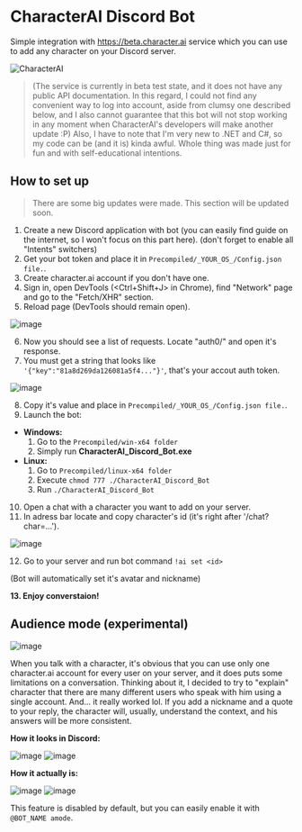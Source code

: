# CharacterAI Discord Bot
Simple integration with https://beta.character.ai service which you can use to add any character on your Discord server.

![CharacterAI](https://i.imgur.com/H5hDipp.jpg)

> (The service is currently in beta test state, and it does not have any public API documentation. In this regard, I could not find any convenient way to log into account, aside from clumsy one described below, and I also cannot guarantee that this bot will not stop working in any moment when CharacterAI's developers will make another update :P)
> Also, I have to note that I'm very new to .NET and C#, so my code can be (and it is) kinda awful. Whole thing was made just for fun and with self-educational intentions.

##  How to set up
> There are some big updates were made.
> This section will be updated soon.
1. Create a new Discord application with bot (you can easily find guide on the internet, so I won't focus on this part here).
 (don't forget to enable all "Intents" switchers)
2. Get your bot token and place it in `Precompiled/_YOUR_OS_/Config.json file.`.
3. Create character.ai account if you don't have one.
4. Sign in, open DevTools (<Ctrl+Shift+J> in Chrome), find "Network" page and go to the "Fetch/XHR" section.
5. Reload page (DevTools should remain open).

![image](https://user-images.githubusercontent.com/55811932/208026300-28c0339b-8e6f-49fd-992f-7e07d439d5ba.png)

6. Now you should see a list of requests. Locate "auth0/" and open it's response.
7. You must get a string that looks like `'{"key":"81a8d269da126081a5f4..."}'`, that's your accout auth token.

![image](https://user-images.githubusercontent.com/55811932/208027304-464216ec-4325-4662-a759-59699f0216e0.png)

8. Copy it's value and place in `Precompiled/_YOUR_OS_/Config.json file.`.
9. Launch the bot:
  - **Windows:**
    1. Go to the `Precompiled/win-x64 folder`
    2. Simply run **CharacterAI_Discord_Bot.exe**
  - **Linux:**
    1. Go to `Precompiled/linux-x64 folder`
    2. Execute `chmod 777 ./CharacterAI_Discord_Bot`
    3. Run `./CharacterAI_Discord_Bot`
10. Open a chat with a character you want to add on your server.
11. In adress bar locate and copy character's id (it's right after '/chat?char=...').

![image](https://user-images.githubusercontent.com/55811932/208032897-71a459f4-4db3-47b0-a042-d772a3f0c01b.png)

12. Go to your server and run bot command `!ai set <id>`

(Bot will automatically set it's avatar and nickname)

**13. Enjoy converstaion!**

## Audience mode (experimental)
![image](https://user-images.githubusercontent.com/55811932/208030740-84062de1-b7df-4ffb-bd27-2cd59b5717c6.png)

When you talk with a character, it's obvious that you can use only one character.ai account for every user on your server, and it does puts some limitations on a conversation. Thinking about it, I decided to try to "explain" character that there are many different users who speak with him using a single account. And... it really worked lol.
If you add a nickname and a quote to your reply, the character will, usually, understand the context, and his answers will be more consistent.

**How it looks in Discord:**

![image](https://user-images.githubusercontent.com/55811932/208031628-a52057dc-9cf4-4344-b1f0-3abd1c9ba51f.png)
![image](https://user-images.githubusercontent.com/55811932/208033040-f5385d42-c410-4471-9e07-58ef6310462a.png)

**How it actually is:**

![image](https://user-images.githubusercontent.com/55811932/208031792-d971acc6-afca-4bf4-8888-f287679c4f8b.png)
![image](https://user-images.githubusercontent.com/55811932/208032085-301df36b-e335-49af-9974-65b617c73f74.png)

This feature is disabled by default, but you can easily enable it with `@BOT_NAME amode`.

